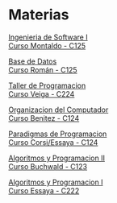 # Materias

[Ingenieria de Software I<br>
Curso Montaldo - C125](https://github.com/cpiccin/Ingenieria-de-Software-I.git)

[Base de Datos<br>
Curso Román - C125](https://github.com/cpiccin/Base-de-Datos.git)

[Taller de Programacion<br>
 Curso Veiga - C224](https://github.com/cpiccin/Taller-de-Programacion)

[Organizacion del Computador<br>
 Curso Benitez - C124](https://github.com/cpiccin/Organizacion-del-Computador)

 [Paradigmas de Programacion<br>
 Curso Corsi/Essaya - C124](https://github.com/cpiccin/Paradigmas-de-Programacion)

 [Algoritmos y Programacion II<br>
 Curso Buchwald - C123](https://github.com/cpiccin/Algoritmos-y-Programacion-II)

 [Algoritmos y Programacion I<br>
 Curso Essaya - C222](https://github.com/cpiccin/Algoritmos-y-Programacion-I)

